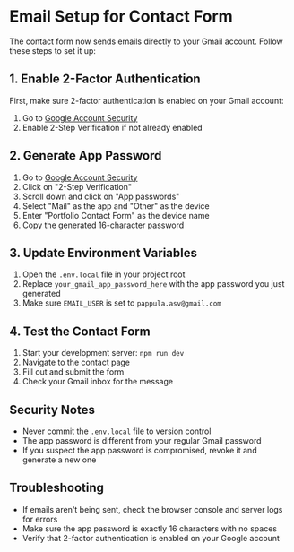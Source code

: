 # Email Setup for Contact Form

The contact form now sends emails directly to your Gmail account. Follow these steps to set it up:

## 1. Enable 2-Factor Authentication
First, make sure 2-factor authentication is enabled on your Gmail account:
1. Go to [Google Account Security](https://myaccount.google.com/security)
2. Enable 2-Step Verification if not already enabled

## 2. Generate App Password
1. Go to [Google Account Security](https://myaccount.google.com/security)
2. Click on "2-Step Verification"
3. Scroll down and click on "App passwords"
4. Select "Mail" as the app and "Other" as the device
5. Enter "Portfolio Contact Form" as the device name
6. Copy the generated 16-character password

## 3. Update Environment Variables
1. Open the `.env.local` file in your project root
2. Replace `your_gmail_app_password_here` with the app password you just generated
3. Make sure `EMAIL_USER` is set to `pappula.asv@gmail.com`

## 4. Test the Contact Form
1. Start your development server: `npm run dev`
2. Navigate to the contact page
3. Fill out and submit the form
4. Check your Gmail inbox for the message

## Security Notes
- Never commit the `.env.local` file to version control
- The app password is different from your regular Gmail password
- If you suspect the app password is compromised, revoke it and generate a new one

## Troubleshooting
- If emails aren't being sent, check the browser console and server logs for errors
- Make sure the app password is exactly 16 characters with no spaces
- Verify that 2-factor authentication is enabled on your Google account